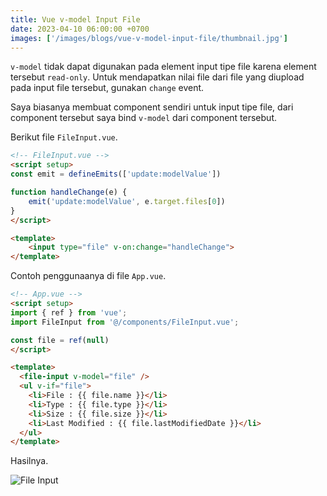 ```yaml
---
title: Vue v-model Input File
date: 2023-04-10 06:00:00 +0700
images: ['/images/blogs/vue-v-model-input-file/thumbnail.jpg']
---
```


`v-model` tidak dapat digunakan pada element input tipe file karena element tersebut `read-only`. Untuk mendapatkan nilai file dari file yang diupload pada input file tersebut, gunakan `change` event.

Saya biasanya membuat component sendiri untuk input tipe file, dari component tersebut saya bind `v-model` dari component tersebut.

Berikut file `FileInput.vue`.

```html
<!-- FileInput.vue -->
<script setup>
const emit = defineEmits(['update:modelValue'])

function handleChange(e) {
    emit('update:modelValue', e.target.files[0])
}
</script>

<template>
    <input type="file" v-on:change="handleChange">
</template>
```

Contoh penggunaanya di file `App.vue`.

```html
<!-- App.vue -->
<script setup>
import { ref } from 'vue';
import FileInput from '@/components/FileInput.vue';

const file = ref(null)
</script>

<template>
  <file-input v-model="file" />
  <ul v-if="file">
    <li>File : {{ file.name }}</li>
    <li>Type : {{ file.type }}</li>
    <li>Size : {{ file.size }}</li>
    <li>Last Modified : {{ file.lastModifiedDate }}</li>
  </ul>
</template>
```

Hasilnya.

![File Input](/images/blogs/vue-v-model-input-file/file-input.gif)